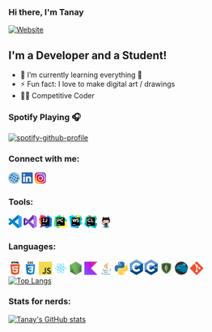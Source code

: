 ### Hi there, I'm Tanay

[![Website](https://img.shields.io/website?label=codebea&style=for-the-badge&url=https%3A%2F%2Fcodebea.blogspot.com)](https://codebea.blogspot.com)

## I'm a Developer and a Student!

- 🌱 I’m currently learning everything 🤣
- ⚡ Fun fact: I love to make digital art / drawings
- 👨‍💻 Competitive Coder

### Spotify Playing 🎧

[![spotify-github-profile](https://spotify-github-profile.vercel.app/api/view?uid=tanaykap&cover_image=true&theme=novatorem)](https://spotify-github-profile.vercel.app/api/view?uid=tanaykap&redirect=true)

### Connect with me:

[<img alt="codegea" width="22px" src="./Assets/Techlogo/104-1049388_world-wide-web-logo-vector-transparent-background-website.png" />][website]
[<img alt="Tanay Kapoor | LinkedIn" width="22px" src="./Assets/Techlogo/Linkedin-logo-icon-png.png" />][linkedin]
[<img alt="its.tkaay | Instagram" width="22px" src="./Assets/Techlogo/instagram-logo-svg-vector-for-print.svg" />][instagram]
<br />

### Tools:
[<img  alt="Visual Studio Code" width="26px" src="https://raw.githubusercontent.com/github/explore/80688e429a7d4ef2fca1e82350fe8e3517d3494d/topics/visual-studio-code/visual-studio-code.png" />][vs]
[<img  alt="Visual Studio" width="26px" src="./Assets/Techlogo/Brand_Visual_Studio_Win_2019.png" />][vs]
[<img  alt="Intelli-j" width="26px" src="./Assets/Techlogo/icon-intellij-idea.png" />][ij]
[<img  alt="Py-charm" width="26px" src="./Assets/Techlogo/icon-pycharm.png" />][ij]
[<img  alt="web-strom" width="26px" src="./Assets/Techlogo/icon-webstorm.png" />][ij]
[<img  alt="c-lion" width="26px" src="./Assets/Techlogo/icon_CLion.png" />][ij]
[<img alt="Github" width="26px" src="./Assets/Techlogo/pngkit_cat-png-transparent_583631.png" />][repos]

### Languages: 
[<img alt="HTML5" width="26px" src="https://raw.githubusercontent.com/github/explore/80688e429a7d4ef2fca1e82350fe8e3517d3494d/topics/html/html.png" />][html]
[<img  alt="CSS3" width="26px" src="https://raw.githubusercontent.com/github/explore/80688e429a7d4ef2fca1e82350fe8e3517d3494d/topics/css/css.png" />][html]
[<img alt="JavaScript" width="26px" src="https://raw.githubusercontent.com/github/explore/80688e429a7d4ef2fca1e82350fe8e3517d3494d/topics/javascript/javascript.png" />][html]
[<img alt="React" width="26px" src="https://raw.githubusercontent.com/github/explore/80688e429a7d4ef2fca1e82350fe8e3517d3494d/topics/react/react.png" />][repos]
[<img alt="Node.js" width="26px" src="https://raw.githubusercontent.com/github/explore/80688e429a7d4ef2fca1e82350fe8e3517d3494d/topics/nodejs/nodejs.png" />][repos]
[<img alt="Kotlin" width="26px" src="./Assets/Techlogo/Kotlin Full Color Logo Mark RGB.png" />][repos]
[<img alt="Java" width="26px" src="./Assets/Techlogo/java.png" />][repos]
[<img alt="Python" width="26px" src="./Assets/Techlogo/2048px-Python-logo-notext.svg.png" />][repos]
[<img alt="C" width="26px" src="./Assets/Techlogo/C_Logo.png" />][repos]
[<img alt="CPP" width="26px" src="./Assets/Techlogo/306px-ISO_C++_Logo.svg.png" />][repos]
[<img alt="MongoDB" width="26px" src="./Assets/Techlogo/mongodb.png" />][repos]
[<img alt="MySQL" width="26px" src="./Assets/Techlogo/pngkit_mysql-logo-png_3362833.png" />][repos]
[<img alt="Github" width="26px" src="./Assets/Techlogo/Git-Icon-1788C.png" />][repos] 
<br/>
[![Top Langs](https://github-readme-stats.vercel.app/api/top-langs/?username=TanayKapoor)](https://github.com/anuraghazra/github-readme-stats)

### Stats for nerds:
[![Tanay's GitHub stats](https://github-readme-stats.vercel.app/api?username=TanayKapoor)](https://github.com/anuraghazra/github-readme-stats)

[website]: https://codebea.blogspot.com
[linkedin]: https://www.linkedin.com/in/tanaykapoor/
[instagram]: https://www.instagram.com/its.tkaay/
[ij]: https://www.jetbrains.com/
[vs]: https://code.visualstudio.com/insiders/
[html]: https://github.com/TanayKapoor/HTMLS
[react]: https://github.com/TanayKapoor/React-Covid-Tracker
[repos]: https://github.com/TanayKapoor?tab=repositories
